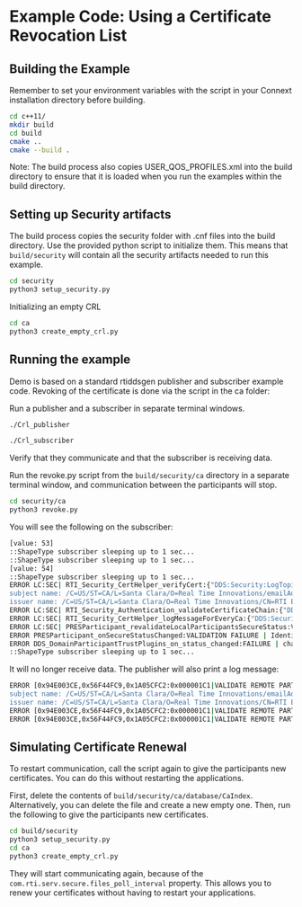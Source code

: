 # Example Code: Using a Certificate Revocation List

## Building the Example

Remember to set your environment variables with the script in your Connext
installation directory before building.

```sh
cd c++11/
mkdir build
cd build
cmake ..
cmake --build .
```

Note: The build process also copies USER_QOS_PROFILES.xml into the build
directory to ensure that it is loaded when you run the examples within the build
directory.

## Setting up Security artifacts

The build process copies the security folder with .cnf files into the build
directory. Use the provided python script to initialize them. This means that
`build/security` will contain all the security artifacts needed to run this example.

```sh
cd security
python3 setup_security.py
```

Initializing an empty CRL

```sh
cd ca
python3 create_empty_crl.py
```

## Running the example

Demo is based on a standard rtiddsgen publisher and subscriber example code.
Revoking of the certificate is done via the script in the ca folder:

Run a publisher and a subscriber in separate terminal windows.

```sh
./Crl_publisher
```

```sh
./Crl_subscriber
```

Verify that they communicate and that the subscriber is receiving data.

Run the revoke.py script from the `build/security/ca` directory in a separate
terminal window, and communication between the participants will stop.

```sh
cd security/ca
python3 revoke.py
```

You will see the following on the subscriber:

```sh
[value: 53]
::ShapeType subscriber sleeping up to 1 sec...
::ShapeType subscriber sleeping up to 1 sec...
[value: 54]
::ShapeType subscriber sleeping up to 1 sec...
ERROR LC:SEC| RTI_Security_CertHelper_verifyCert:{"DDS:Security:LogTopicV2":{"f":"10","s":"3","t":{"s":"1699564657","n":"887532998"},"h":"RTI-10833","i":"0.0.0.0","a":"RTI Secure DDS Application","p":"191818","k":"security","x":[{"DDS":[{"domain_id":"0"},{"guid":"80a37417.1be0511e.e59657b5.1c1"},{"plugin_class":"Common"},{"plugin_method":"RTI_Security_CertHelper_verifyCert"}]}],"m":"X509_verify_cert returned 0 with error 23: certificate revoked
subject name: /C=US/ST=CA/L=Santa Clara/O=Real Time Innovations/emailAddress=ecdsa01ParticipantB@rti.com/CN=Crl Participant B
issuer name: /C=US/ST=CA/L=Santa Clara/O=Real Time Innovations/CN=RTI ECDSA01 (p256) ROOT CA/emailAddress=ecdsa01RootCa@rti.com"}}
ERROR LC:SEC| RTI_Security_Authentication_validateCertificateChain:{"DDS:Security:LogTopicV2":{"f":"10","s":"3","t":{"s":"1699564657","n":"887734998"},"h":"RTI-10833","i":"0.0.0.0","a":"RTI Secure DDS Application","p":"191818","k":"security","x":[{"DDS":[{"domain_id":"0"},{"guid":"80a37417.1be0511e.e59657b5.1c1"},{"plugin_class":"Authentication"},{"plugin_method":"RTI_Security_Authentication_validateCertificateChain"}]}],"m":"Identity verification failed. Make sure it was signed by the right authority."}}
ERROR LC:SEC| RTI_Security_CertHelper_logMessageForEveryCa:{"DDS:Security:LogTopicV2":{"f":"10","s":"3","t":{"s":"1699564657","n":"887828998"},"h":"RTI-10833","i":"0.0.0.0","a":"RTI Secure DDS Application","p":"191818","k":"security","x":[{"DDS":[{"domain_id":"0"},{"guid":"80a37417.1be0511e.e59657b5.1c1"},{"plugin_class":"Common"},{"plugin_method":"RTI_Security_CertHelper_logMessageForEveryCa"}]}],"m":"Failed to verify identity. Used authority: /C=US/ST=CA/L=Santa Clara/O=Real Time Innovations/CN=RTI ECDSA01 (p256) ROOT CA/emailAddress=ecdsa01RootCa@rti.com"}}
ERROR LC:SEC| PRESParticipant_revalidateLocalParticipantsSecureStatus:VALIDATION FAILURE | Local Identity Status. Identity certificate was revoked.
ERROR PRESParticipant_onSecureStatusChanged:VALIDATION FAILURE | Identity of local DomainParticipant
ERROR DDS_DomainParticipantTrustPlugins_on_status_changed:FAILURE | change security status
::ShapeType subscriber sleeping up to 1 sec...
```

It will no longer receive data. The publisher will also print a log message:

```sh
ERROR [0x94E003CE,0x56F44FC9,0x1A05CFC2:0x000001C1|VALIDATE REMOTE PARTICIPANT IDENTITY|CHECK AUTHENTICATION STATUS|LC:SEC]RTI_Security_CertHelper_verifyCert:{"DDS:Security:LogTopicV2":{"f":"10","s":"3","t":{"s":"1699564658","n":"528682999"},"h":"RTI-10833","i":"0.0.0.0","a":"RTI Secure DDS Application","p":"191602","k":"security","x":[{"DDS":[{"domain_id":"0"},{"guid":"94e003ce.56f44fc9.1a05cfc2.1c1"},{"plugin_class":"Common"},{"plugin_method":"RTI_Security_CertHelper_verifyCert"}]}],"m":"X509_verify_cert returned 0 with error 23: certificate revoked
subject name: /C=US/ST=CA/L=Santa Clara/O=Real Time Innovations/emailAddress=ecdsa01ParticipantB@rti.com/CN=Crl Participant B
issuer name: /C=US/ST=CA/L=Santa Clara/O=Real Time Innovations/CN=RTI ECDSA01 (p256) ROOT CA/emailAddress=ecdsa01RootCa@rti.com"}}
ERROR [0x94E003CE,0x56F44FC9,0x1A05CFC2:0x000001C1|VALIDATE REMOTE PARTICIPANT IDENTITY|CHECK AUTHENTICATION STATUS|LC:SEC]RTI_Security_Authentication_validateCertificateChain:{"DDS:Security:LogTopicV2":{"f":"10","s":"3","t":{"s":"1699564658","n":"528888999"},"h":"RTI-10833","i":"0.0.0.0","a":"RTI Secure DDS Application","p":"191602","k":"security","x":[{"DDS":[{"domain_id":"0"},{"guid":"94e003ce.56f44fc9.1a05cfc2.1c1"},{"plugin_class":"Authentication"},{"plugin_method":"RTI_Security_Authentication_validateCertificateChain"}]}],"m":"Identity verification failed. Make sure it was signed by the right authority."}}
ERROR [0x94E003CE,0x56F44FC9,0x1A05CFC2:0x000001C1|VALIDATE REMOTE PARTICIPANT IDENTITY|CHECK AUTHENTICATION STATUS|LC:SEC]RTI_Security_CertHelper_logMessageForEveryCa:{"DDS:Security:LogTopicV2":{"f":"10","s":"3","t":{"s":"1699564658","n":"528947999"},"h":"RTI-10833","i":"0.0.0.0","a":"RTI Secure DDS Application","p":"191602","k":"security","x":[{"DDS":[{"domain_id":"0"},{"guid":"94e003ce.56f44fc9.1a05cfc2.1c1"},{"plugin_class":"Common"},{"plugin_method":"RTI_Security_CertHelper_logMessageForEveryCa"}]}],"m":"Failed to verify identity. Used authority: /C=US/ST=CA/L=Santa Clara/O=Real Time Innovations/CN=RTI ECDSA01 (p256) ROOT CA/emailAddress=ecdsa01RootCa@rti.com"}}
```

## Simulating Certificate Renewal

To restart communication, call the script again to give the participants new
certificates. You can do this without restarting the applications.

First, delete the contents of `build/security/ca/database/CaIndex`.
Alternatively, you can delete the file and create a new empty one.
Then, run the following to give the participants new certificates.

```sh
cd build/security
python3 setup_security.py
cd ca
python3 create_empty_crl.py
```

They will start communicating again, because of the
`com.rti.serv.secure.files_poll_interval` property.
This allows you to renew your certificates without having to restart
your applications.
